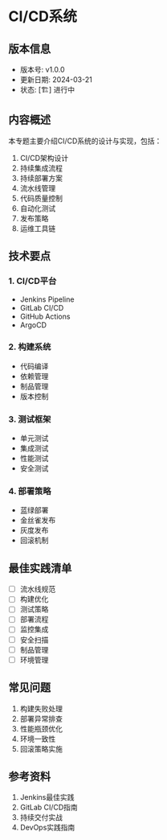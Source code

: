 # CI/CD系统

## 版本信息
- 版本号: v1.0.0
- 更新日期: 2024-03-21
- 状态: [🏗️] 进行中

## 内容概述
本专题主要介绍CI/CD系统的设计与实现，包括：
1. CI/CD架构设计
2. 持续集成流程
3. 持续部署方案
4. 流水线管理
5. 代码质量控制
6. 自动化测试
7. 发布策略
8. 运维工具链

## 技术要点
### 1. CI/CD平台
- Jenkins Pipeline
- GitLab CI/CD
- GitHub Actions
- ArgoCD

### 2. 构建系统
- 代码编译
- 依赖管理
- 制品管理
- 版本控制

### 3. 测试框架
- 单元测试
- 集成测试
- 性能测试
- 安全测试

### 4. 部署策略
- 蓝绿部署
- 金丝雀发布
- 灰度发布
- 回滚机制

## 最佳实践清单
- [ ] 流水线规范
- [ ] 构建优化
- [ ] 测试策略
- [ ] 部署流程
- [ ] 监控集成
- [ ] 安全扫描
- [ ] 制品管理
- [ ] 环境管理

## 常见问题
1. 构建失败处理
2. 部署异常排查
3. 性能瓶颈优化
4. 环境一致性
5. 回滚策略实施

## 参考资料
1. Jenkins最佳实践
2. GitLab CI/CD指南
3. 持续交付实战
4. DevOps实践指南 